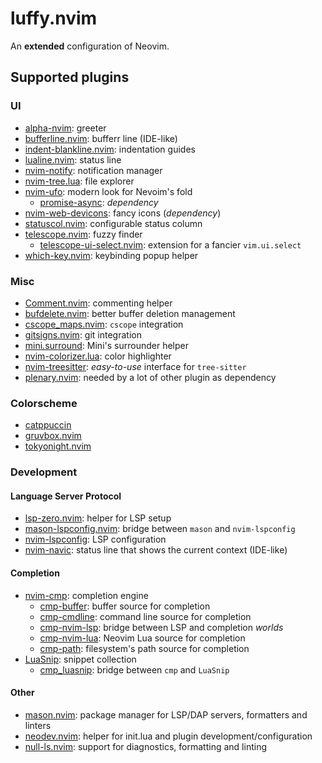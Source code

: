 # luffy.nvim

An **extended** configuration of Neovim.

## Supported plugins

### UI

  * [alpha-nvim](https://github.com/goolord/alpha-nvim): greeter
  * [bufferline.nvim](https://github.com/akinsho/bufferline.nvim): bufferr line (IDE-like)
  * [indent-blankline.nvim](https://github.com/lukas-reineke/indent-blankline.nvim):  indentation guides
  * [lualine.nvim](https://github.com/nvim-lualine/lualine.nvim): status line
  * [nvim-notify](https://github.com/rcarriga/nvim-notify): notification manager
  * [nvim-tree.lua](https://github.com/nvim-tree/nvim-tree.lua): file explorer
  * [nvim-ufo](https://github.com/kevinhwang91/nvim-ufo): modern look for Nevoim's fold
    - [promise-async](https://github.com/kevinhwang91/promise-async): *dependency*
  * [nvim-web-devicons](https://github.com/nvim-tree/nvim-web-devicons): fancy icons (*dependency*)
  * [statuscol.nvim](https://github.com/luukvbaal/statuscol.nvim): configurable status column
  * [telescope.nvim](https://github.com/nvim-telescope/telescope.nvim): fuzzy finder
    - [telescope-ui-select.nvim](https://github.com/nvim-telescope/telescope-ui-select.nvim): extension for a fancier `vim.ui.select`
  * [which-key.nvim](https://github.com/folke/which-key.nvim): keybinding popup helper

### Misc

  * [Comment.nvim](https://github.com/numToStr/Comment.nvim): commenting helper
  * [bufdelete.nvim](https://github.com/famiu/bufdelete.nvim): better buffer deletion management
  * [cscope\_maps.nvim](https://github.com/dhananjaylatkar/cscope_maps.nvim): `cscope` integration
  * [gitsigns.nvim](https://github.com/lewis6991/gitsigns.nvim): git integration
  * [mini.surround](https://github.com/echasnovski/mini.surround): Mini's surrounder helper
  * [nvim-colorizer.lua](https://github.com/norcalli/nvim-colorizer.lua): color highlighter
  * [nvim-treesitter](https://github.com/nvim-treesitter/nvim-treesitter): *easy-to-use* interface for `tree-sitter`
  * [plenary.nvim](https://github.com/nvim-lua/plenary.nvim): needed by a lot of other plugin as dependency

### Colorscheme

  * [catppuccin](https://github.com/catppuccin/nvim)
  * [gruvbox.nvim](https://github.com/ellisonleao/gruvbox.nvim)
  * [tokyonight.nvim](https://github.com/folke/tokyonight.nvim)

### Development
#### Language Server Protocol

  * [lsp-zero.nvim](https://github.com/VonHeikemen/lsp-zero.nvim): helper for LSP setup
  * [mason-lspconfig.nvim](https://github.com/williamboman/mason-lspconfig.nvim): bridge between `mason` and `nvim-lspconfig`
  * [nvim-lspconfig](https://github.com/neovim/nvim-lspconfig): LSP configuration
  * [nvim-navic](https://github.com/SmiteshP/nvim-navic): status line that shows the current context (IDE-like)

#### Completion

  * [nvim-cmp](https://github.com/hrsh7th/nvim-cmp): completion engine
    - [cmp-buffer](ihttps://github.com/hrsh7th/cmp-buffer): buffer source for completion
    - [cmp-cmdline](https://github.com/hrsh7th/cmp-cmdline): command line source for completion
    - [cmp-nvim-lsp](https://github.com/hrsh7th/cmp-nvim-lsp): bridge between LSP and completion *worlds*
    - [cmp-nvim-lua](https://github.com/hrsh7th/cmp-nvim-lua): Neovim Lua source for completion
    - [cmp-path](https://github.com/hrsh7th/cmp-nvim-lua): filesystem's path source for completion
  * [LuaSnip](https://github.com/L3MON4D3/LuaSnip): snippet collection
    - [cmp_luasnip](https://github.com/saadparwaiz1/cmp_luasnip): bridge between `cmp` and `LuaSnip`

#### Other

  * [mason.nvim](https://github.com/williamboman/mason.nvim): package manager for LSP/DAP servers, formatters and linters
  * [neodev.nvim](https://github.com/folke/neodev.nvim): helper for init.lua and plugin development/configuration
  * [null-ls.nvim](https://github.com/jose-elias-alvarez/null-ls.nvim): support for diagnostics, formatting and linting
